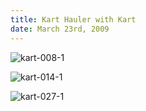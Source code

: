 ```yaml
---
title: Kart Hauler with Kart
date: March 23rd, 2009
---
```


![](http://www.studeute.com/wp-content/uploads/2009/03/kart-008-1-600x450.jpg "kart-008-1")

![](http://www.studeute.com/wp-content/uploads/2009/03/kart-014-1-600x450.jpg "kart-014-1")

![](http://www.studeute.com/wp-content/uploads/2009/03/kart-027-1-450x600.jpg "kart-027-1")

